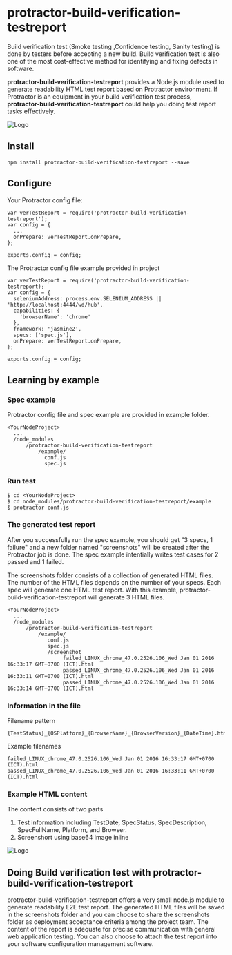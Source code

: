 # protractor-build-verification-testreport

Build verification test (Smoke testing ,Confidence testing, Sanity testing) is done by testers before accepting a new build. Build verification test is also one of the most cost-effective method for identifying and fixing defects in software.  

**protractor-build-verification-testreport** provides a Node.js module used to generate readability HTML test report based on Protractor environment.  If Protractor is an equipment in your build verification test process, **protractor-build-verification-testreport** could help you doing test report tasks effectively.

![Logo](https://github.com/vorachet/attanomat-protractor-screenshot/raw/master/demo.gif)

## Install 

```
npm install protractor-build-verification-testreport --save 
```

## Configure

Your Protractor config file:
```
var verTestReport = require('protractor-build-verification-testreport');
var config = {
  ...
  onPrepare: verTestReport.onPrepare,
};

exports.config = config;
```

The Protractor config file example provided in project
```
var verTestReport = require('protractor-build-verification-testreport);
var config = {
  seleniumAddress: process.env.SELENIUM_ADDRESS || 'http://localhost:4444/wd/hub',
  capabilities: {
    'browserName': 'chrome'
  },
  framework: 'jasmine2',
  specs: ['spec.js'],
  onPrepare: verTestReport.onPrepare,
};

exports.config = config;
```
## Learning by example 

### Spec example 

Protractor config file and spec example are provided in example folder. 

```
<YourNodeProject>
  ... 
  /node_modules
      /protractor-build-verification-testreport
          /example/
            conf.js
            spec.js
```

### Run test
```
$ cd <YourNodeProject>
$ cd node_modules/protractor-build-verification-testreport/example
$ protractor conf.js
```

### The generated test report

After you successfully run the spec example, you should get "3 specs, 1 failure" and a new folder named "screenshots" will be created after the Protractor job is done. The spec example intentially writes test cases for 2 passed and 1 failed. 

The screenshots folder consists of a collection of generated HTML files. The number of the HTML files depends on the number of your specs. Each spec will generate one HTML test report. With this example, protractor-build-verification-testreport will generate 3 HTML files. 

```
<YourNodeProject>
  ... 
  /node_modules
      /protractor-build-verification-testreport
          /example/
             conf.js
             spec.js
             /screenshot
                  failed_LINUX_chrome_47.0.2526.106_Wed Jan 01 2016 16:33:17 GMT+0700 (ICT).html
                  passed_LINUX_chrome_47.0.2526.106_Wed Jan 01 2016 16:33:11 GMT+0700 (ICT).html
                  passed_LINUX_chrome_47.0.2526.106_Wed Jan 01 2016 16:33:14 GMT+0700 (ICT).html
```

### Information in the file

Filename pattern
```
{TestStatus}_{OSPlatform}_{BrowserName}_{BrowserVersion}_{DateTime}.html
```
Example filenames
```
failed_LINUX_chrome_47.0.2526.106_Wed Jan 01 2016 16:33:17 GMT+0700 (ICT).html
passed_LINUX_chrome_47.0.2526.106_Wed Jan 01 2016 16:33:11 GMT+0700 (ICT).html
```

### Example HTML content

The content consists of two parts
 1. Test information including TestDate, SpecStatus, SpecDescription, SpecFullName, Platform, and Browser.
 2. Screenshort using base64 image inline

![Logo](https://github.com/vorachet/protractor-build-verification-testreport/raw/master/example.jpg)

## Doing Build verification test with protractor-build-verification-testreport

protractor-build-verification-testreport offers a very small node.js module to generate readability E2E test report. The generated HTML files will be saved in the screenshots folder and you can choose to share the screenshots folder as deployment acceptance criteria among the project team. The content of the report is adequate for precise communication with general web application testing.  You can also choose to attach the test report into your software configuration management software. 


